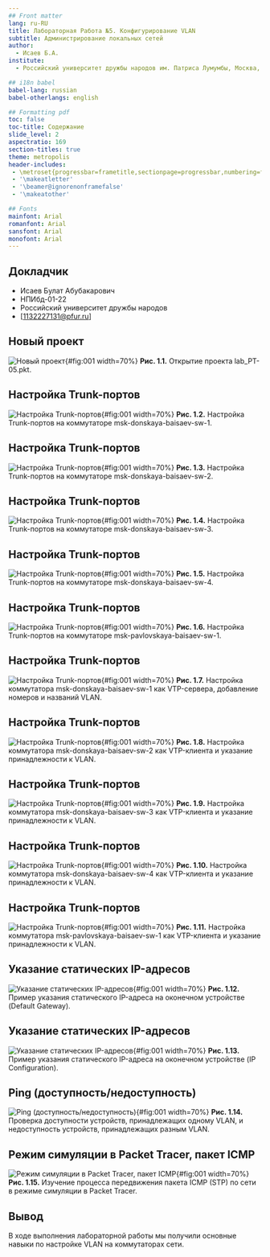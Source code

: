 ```yaml
---
## Front matter
lang: ru-RU
title: Лабораторная Работа №5. Конфигурирование VLAN
subtitle: Администрирование локальных сетей
author:
  - Исаев Б.А.
institute:
  - Российский университет дружбы народов им. Патриса Лумумбы, Москва, Россия

## i18n babel
babel-lang: russian
babel-otherlangs: english

## Formatting pdf
toc: false
toc-title: Содержание
slide_level: 2
aspectratio: 169
section-titles: true
theme: metropolis
header-includes:
 - \metroset{progressbar=frametitle,sectionpage=progressbar,numbering=fraction}
 - '\makeatletter'
 - '\beamer@ignorenonframefalse'
 - '\makeatother'

## Fonts
mainfont: Arial
romanfont: Arial
sansfont: Arial
monofont: Arial
---
```



## Докладчик


  * Исаев Булат Абубакарович
  * НПИбд-01-22
  * Российский университет дружбы народов
  * [1132227131@pfur.ru]


## Новый проект
![Новый проект](Images/1.png){#fig:001 width=70%}
**Рис. 1.1.** Открытие проекта lab_PT-05.pkt.

## Настройка Trunk-портов
![Настройка Trunk-портов](Images/2.png){#fig:001 width=70%}
**Рис. 1.2.** Настройка Trunk-портов на коммутаторе msk-donskaya-baisaev-sw-1.

## Настройка Trunk-портов
![Настройка Trunk-портов](Images/3.png){#fig:001 width=70%}
**Рис. 1.3.** Настройка Trunk-портов на коммутаторе msk-donskaya-baisaev-sw-2.

## Настройка Trunk-портов
![Настройка Trunk-портов](Images/4.png){#fig:001 width=70%}
**Рис. 1.4.** Настройка Trunk-портов на коммутаторе msk-donskaya-baisaev-sw-3.

## Настройка Trunk-портов
![Настройка Trunk-портов](Images/5.png){#fig:001 width=70%}
**Рис. 1.5.** Настройка Trunk-портов на коммутаторе msk-donskaya-baisaev-sw-4.

## Настройка Trunk-портов
![Настройка Trunk-портов](Images/6.png){#fig:001 width=70%}
**Рис. 1.6.** Настройка Trunk-портов на коммутаторе msk-pavlovskaya-baisaev-sw-1.

## Настройка Trunk-портов
![Настройка Trunk-портов](Images/7.png){#fig:001 width=70%}
**Рис. 1.7.** Настройка коммутатора msk-donskaya-baisaev-sw-1 как VTP-сервера, добавление номеров и названий VLAN.

## Настройка Trunk-портов
![Настройка Trunk-портов](Images/8.png){#fig:001 width=70%}
**Рис. 1.8.** Настройка коммутатора msk-donskaya-baisaev-sw-2 как VTP-клиента и указание принадлежности к VLAN.

## Настройка Trunk-портов
![Настройка Trunk-портов](Images/9.png){#fig:001 width=70%}
**Рис. 1.9.** Настройка коммутатора msk-donskaya-baisaev-sw-3 как VTP-клиента и указание принадлежности к VLAN.

## Настройка Trunk-портов
![Настройка Trunk-портов](Images/10.png){#fig:001 width=70%}
**Рис. 1.10.** Настройка коммутатора msk-donskaya-baisaev-sw-4 как VTP-клиента и указание принадлежности к VLAN.

## Настройка Trunk-портов
![Настройка Trunk-портов](Images/11.png){#fig:001 width=70%}
**Рис. 1.11.** Настройка коммутатора msk-pavlovskaya-baisaev-sw-1 как VTP-клиента и указание принадлежности к VLAN.

## Указание статических IP-адресов
![Указание статических IP-адресов](Images/12.png){#fig:001 width=70%}
**Рис. 1.12.** Пример указания статического IP-адреса на оконечном устройстве (Default Gateway).

## Указание статических IP-адресов
![Указание статических IP-адресов](Images/13.png){#fig:001 width=70%}
**Рис. 1.13.** Пример указания статического IP-адреса на оконечном устройстве (IP Configuration).

## Ping (доступность/недоступность)
![Ping (доступность/недоступность)](Images/14.png){#fig:001 width=70%}
**Рис. 1.14.** Проверка доступности устройств, принадлежащих одному VLAN, и недоступность устройств, принадлежащих разным VLAN.

## Режим симуляции в Packet Tracer, пакет ICMP
![Режим симуляции в Packet Tracer, пакет ICMP](Images/15.png){#fig:001 width=70%}
**Рис. 1.15.** Изучение процесса передвижения пакета ICMP (STP) по сети в режиме симуляции в Packet Tracer.


## Вывод
В ходе выполнения лабораторной работы мы получили основные навыки по настройке VLAN на коммутаторах сети.
